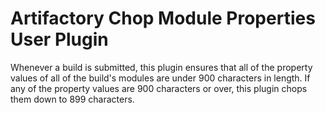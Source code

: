 Artifactory Chop Module Properties User Plugin
==============================================

Whenever a build is submitted, this plugin ensures that all of the property
values of all of the build's modules are under 900 characters in length. If any
of the property values are 900 characters or over, this plugin chops them down
to 899 characters.
